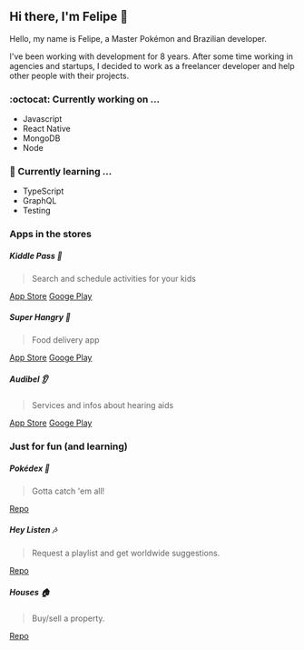 ## Hi there, I'm Felipe 👋

Hello, my name is Felipe, a Master Pokémon and Brazilian developer.

I've been working with development for 8 years.
After some time working in agencies and startups, I decided to work as a freelancer developer and help other people with their projects.

### :octocat: Currently working on ...
* Javascript
* React Native
* MongoDB
* Node

### :eyes: Currently learning ...
* TypeScript
* GraphQL
* Testing

### Apps in the stores

##### Kiddle Pass :rocket:

> Search and schedule activities for your kids

[App Store](http://github.com)
[Googe Play](http://github.com)


##### Super Hangry :stew:
> Food delivery app

[App Store](http://github.com)
[Googe Play](http://github.com)


##### Audibel :ear:
> Services and infos about hearing aids

[App Store](http://github.com)
[Googe Play](http://github.com)

### Just for fun (and learning)

##### Pokédex :space_invader:
> Gotta catch 'em all!

[Repo](http://github.com)

##### Hey Listen :notes:
> Request a playlist and get worldwide suggestions.

[Repo](http://github.com)

##### Houses :house:
> Buy/sell a property.

[Repo](http://github.com)





<!--
**f-felicio/f-felicio** is a ✨ _special_ ✨ repository because its `README.md` (this file) appears on your GitHub profile.
### 

- 🔭 I’m currently working on ...
- 🌱 I’m currently learning ...
- 👯 I’m looking to collaborate on ...
- 🤔 I’m looking for help with ...
- 💬 Ask me about ...
- 📫 How to reach me: ...
- 😄 Pronouns: ...
- ⚡ Fun fact: ...
-->
